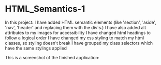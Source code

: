 # HTML_Semantics-1

In this project:
I have added HTML semantic elements (like 'section',
'aside', 'nav', 'header' and replacing them with the div's.)
I have also added alt attributes to my images for accessibility
I have changed html headings to follow a logical order 
I have changed my css styling to match my html classes, so styling doesn't break
I have grouped my class selectors which have the same stylings applied 

This is a screenshot of the finished application:

